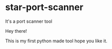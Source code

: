 # star-port-scanner
It's a port scanner tool

Hey there!

This is my first python made tool hope you like it.
